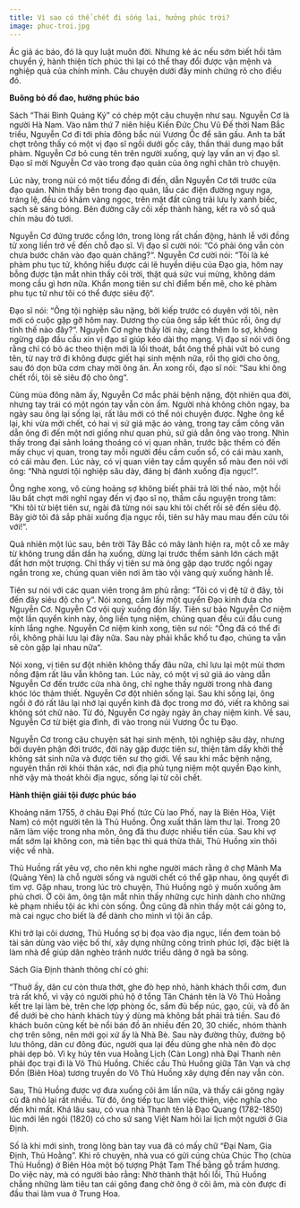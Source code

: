 ```yaml
---
title: Vì sao có thể chết đi sống lại, hưởng phúc trời?
image: phuc-troi.jpg
---
```


Ác giả ác báo, đó là quy luật muôn đời. Nhưng kẻ ác nếu sớm biết hồi tâm chuyển ý, hành thiện tích phúc thì lại có thể thay đổi được vận mệnh và nghiệp quả của chính mình. Câu chuyện dưới đây minh chứng rõ cho điều đó. 

**Buông bỏ đồ đao, hưởng phúc báo**

Sách “Thái Bình Quảng Ký” có chép một câu chuyện như sau. Nguyễn Cơ là người Hà Nam. Vào năm thứ 7 niên hiệu Kiến Đức Chu Vũ Đế thời Nam Bắc triều, Nguyễn Cơ đi tới phía đông bắc núi Vương Ốc để săn gấu. Anh ta bất chợt trông thấy có một vị đạo sĩ ngồi dưới gốc cây, thần thái dung mạo bất phàm. Nguyễn Cơ bỏ cung tên trên người xuống, quỳ lạy vấn an vị đạo sĩ. Đạo sĩ mời Nguyễn Cơ vào trong đạo quán của ông nghỉ chân trò chuyện. 

Lúc này, trong núi có một tiểu đồng đi đến, dẫn Nguyễn Cơ tới trước cửa đạo quán. Nhìn thấy bên trong đạo quán, lầu các điện đường nguy nga, tráng lệ, đều có khảm vàng ngọc, trên mặt đất cũng trải lưu ly xanh biếc, sạch sẽ sáng bóng. Bên đường cây cối xếp thành hàng, kết ra vô số quả chín màu đỏ tươi.

Nguyễn Cơ đứng trước cổng lớn, trong lòng rất chấn động, hành lễ với đồng tử xong liền trở về đến chỗ đạo sĩ. Vị đạo sĩ cười nói: “Có phải ông vẫn còn chưa bước chân vào đạo quán chăng?“. Nguyễn Cơ cười nói: “Tôi là kẻ phàm phu tục tử, không hiểu được cái lẽ huyền diệu của Đạo gia, hôm nay bỗng được tận mắt nhìn thấy cõi trời, thật quá sức vui mừng, không dám mong cầu gì hơn nữa. Khẩn mong tiên sư chỉ điểm bến mê, cho kẻ phàm phu tục tử như tôi có thể được siêu độ“.

Đạo sĩ nói: “Ông tội nghiệp sâu nặng, bởi kiếp trước có duyên với tôi, nên mới có cuộc gặp gỡ hôm nay. Dương thọ của ông sắp kết thúc rồi, ông dự tính thế nào đây?“. Nguyễn Cơ nghe thấy lời này, càng thêm lo sợ, không ngừng dập đầu cầu xin vị đạo sĩ giúp kéo dài thọ mạng. Vị đạo sĩ nói với ông rằng chỉ có bỏ ác theo thiện mới là lối thoát, bắt ông thề phải vứt bỏ cung tên, từ nay trở đi không được giết hại sinh mệnh nữa, rồi thọ giới cho ông, sau đó dọn bữa cơm chay mời ông ăn. Ăn xong rồi, đạo sĩ nói: “Sau khi ông chết rồi, tôi sẽ siêu độ cho ông“. 

Cùng mùa đông năm ấy, Nguyễn Cơ mắc phải bệnh nặng, đột nhiên qua đời, nhưng tay trái có một ngón tay vẫn còn ấm. Người nhà không chôn ngay, ba ngày sau ông lại sống lại, rất lâu mới có thể nói chuyện được. Nghe ông kể lại, khi vừa mới chết, có hai vị sứ giả mặc áo vàng, trong tay cầm công văn dẫn ông đi đến một nơi giống như quan phủ, sứ giả dẫn ông vào trong. Nhìn thấy trong đại sảnh loáng thoáng có vị quan nhân, trước bậc thềm có đến mấy chục vị quan, trong tay mỗi người đều cầm cuốn sổ, có cái màu xanh, có cái màu đen. Lúc này, có vị quan viên tay cầm quyển sổ màu đen nói với ông: “Nhà ngươi tội nghiệp sâu dày, đáng bị đánh xuống địa ngục!“.

Ông nghe xong, vô cùng hoảng sợ không biết phải trả lời thế nào, một hồi lâu bất chợt mới nghĩ ngay đến vị đạo sĩ nọ, thầm cầu nguyện trong tâm: “Khi tôi từ biệt tiên sư, ngài đã từng nói sau khi tôi chết rồi sẽ đến siêu độ. Bây giờ tôi đã sắp phải xuống địa ngục rồi, tiên sư hãy mau mau đến cứu tôi với!“. 

Quả nhiên một lúc sau, bên trời Tây Bắc có mây lành hiện ra, một cỗ xe mây từ không trung dần dần hạ xuống, dừng lại trước thềm sảnh lớn cách mặt đất hơn một trượng. Chỉ thấy vị tiên sư mà ông gặp dạo trước ngồi ngay ngắn trong xe, chúng quan viên nơi âm tào vội vàng quỳ xuống hành lễ. 

Tiên sư nói với các quan viên trong âm phủ rằng: “Tôi có vị đệ tử ở đây, tôi đến đây siêu độ cho y“. Nói xong, cầm lấy một quyển Đạo kinh đưa cho Nguyễn Cơ. Nguyễn Cơ vội quỳ xuống đón lấy. Tiên sư bảo Nguyễn Cơ niệm một lần quyển kinh này, ông liền tụng niệm, chúng quan đều cúi đầu cung kính lắng nghe. Nguyễn Cơ niệm kinh xong, tiên sư nói: “Ông đã có thể đi rồi, không phải lưu lại đây nữa. Sau này phải khắc khổ tu đạo, chúng ta vẫn sẽ còn gặp lại nhau nữa“. 

Nói xong, vị tiên sư đột nhiên không thấy đâu nữa, chỉ lưu lại một mùi thơm nồng đậm rất lâu vẫn không tan. Lúc này, có một vị sứ giả áo vàng dẫn Nguyễn Cơ đến trước cửa nhà ông, chỉ nghe thấy người trong nhà đang khóc lóc thảm thiết. Nguyễn Cơ đột nhiên sống lại. Sau khi sống lại, ông ngồi ở đó rất lâu lại nhớ lại quyển kinh đã đọc trong mơ đó, viết ra không sai không sót chữ nào. Từ đó, Nguyễn Cơ ngày ngày ăn chay niệm kinh. Về sau, Nguyễn Cơ từ biệt gia đình, đi vào trong núi Vương Ốc tu Đạo. 

Nguyễn Cơ trong câu chuyện sát hại sinh mệnh, tội nghiệp sâu dày, nhưng bởi duyên phận đời trước, đời này gặp được tiên sư, thiện tâm dấy khởi thề không sát sinh nữa và được tiên sư thọ giới. Về sau khi mắc bệnh nặng, nguyên thần rời khỏi thân xác, nơi địa phủ tụng niệm một quyển Đạo kinh, nhờ vậy mà thoát khỏi địa ngục, sống lại từ cõi chết. 

**Hành thiện giải tội được phúc báo**

Khoảng năm 1755, ở châu Đại Phố (tức Cù lao Phố, nay là Biên Hòa, Việt Nam) có một người tên là Thủ Huồng. Ông xuất thân làm thư lại. Trong 20 năm làm việc trong nha môn, ông đã thu được nhiều tiền của. Sau khi vợ mất sớm lại không con, mà tiền bạc thì quá thừa thãi, Thủ Huồng xin thôi việc về nhà.

Thủ Huồng rất yêu vợ, cho nên khi nghe người mách rằng ở chợ Mãnh Ma (Quảng Yên) là chỗ người sống và người chết có thể gặp nhau, ông quyết đi tìm vợ. Gặp nhau, trong lúc trò chuyện, Thủ Huồng ngỏ ý muốn xuống âm phủ chơi. Ở cõi âm, ông tận mắt nhìn thấy những cực hình dành cho những kẻ phạm nhiều tội ác khi còn sống. Ông cũng đã nhìn thấy một cái gông to, mà cai ngục cho biết là để dành cho mình vì tội ăn cắp. 

Khi trở lại cõi dương, Thủ Huồng sợ bị đọa vào địa ngục, liền đem toàn bộ tài sản dùng vào việc bố thí, xây dựng những công trình phúc lợi, đặc biệt là làm nhà để giúp dân nghèo tránh nước triều dâng ở ngã ba sông.

Sách Gia Định thành thông chí có ghi: 

“Thuở ấy, dân cư còn thưa thớt, ghe đò hẹp nhỏ, hành khách thổi cơm, đun trà rất khổ, vì vậy có người phú hộ ở tổng Tân Chánh tên là Võ Thủ Hoằng kết tre lại làm bè, trên che lợp phòng ốc, sắm đủ bếp núc, gạo, củi, và đồ ăn để dưới bè cho hành khách tùy ý dùng mà không bắt phải trả tiền. Sau đó khách buôn cũng kết bè nổi bán đồ ăn nhiều đến 20, 30 chiếc, nhóm thành chợ trên sông, nên mới gọi xứ ấy là Nhà Bè. Sau này đường thủy, đường bộ lưu thông, dân cư đông đúc, người qua lại đều dùng ghe nhà nên đò dọc phải dẹp bỏ. Vì kỵ húy tên vua Hoằng Lịch (Càn Long) nhà Đại Thanh nên phải đọc trại đi là Võ Thủ Huồng. Chiếc cầu Thủ Huồng giữa Tân Vạn và chợ Đồn (Biên Hòa) tương truyền do Võ Thủ Huồng xây dựng đến nay vẫn còn.

Sau, Thủ Huồng được vợ đưa xuống cõi âm lần nữa, và thấy cái gông ngày cũ đã nhỏ lại rất nhiều. Từ đó, ông tiếp tục làm việc thiện, việc nghĩa cho đến khi mất. Khá lâu sau, có vua nhà Thanh tên là Đạo Quang (1782-1850) lúc mới lên ngôi (1820) có cho sứ sang Việt Nam hỏi lai lịch một người ở Gia Định.

Số là khi mới sinh, trong lòng bàn tay vua đã có mấy chữ “Đại Nam, Gia Định, Thủ Hoằng”. Khi rõ chuyện, nhà vua có gửi cúng chùa Chúc Thọ (chùa Thủ Huồng) ở Biên Hòa một bộ tượng Phật Tam Thế bằng gỗ trầm hương. Do việc này, mà có người bảo rằng: Nhờ thành thật hối lỗi, Thủ Huồng chẳng những làm tiêu tan cái gông đang chờ ông ở cõi âm, mà còn được đi đầu thai làm vua ở Trung Hoa.